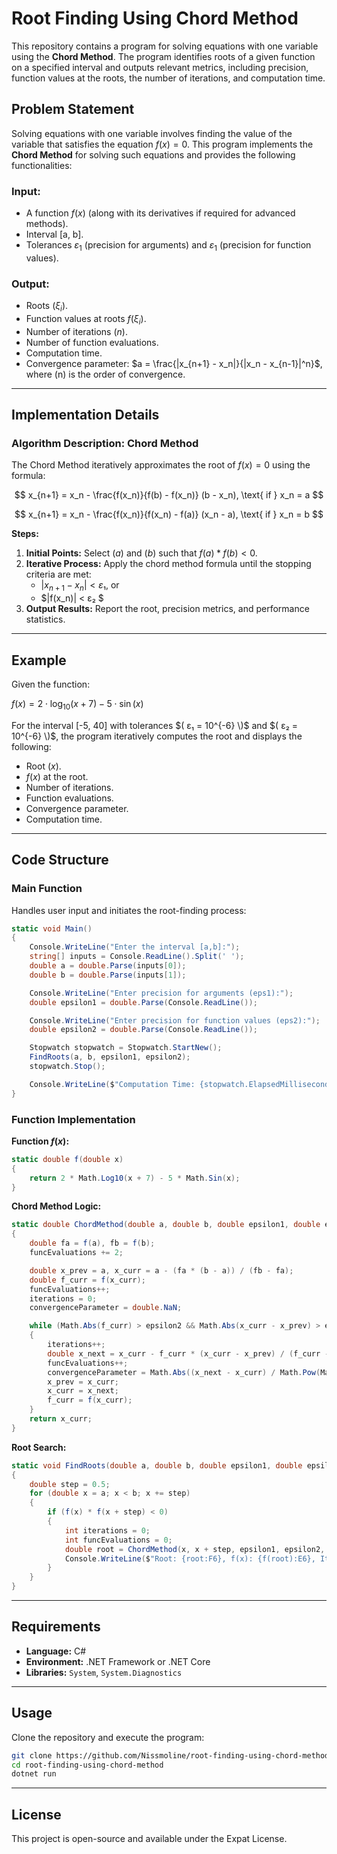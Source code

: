 # Root Finding Using Chord Method

This repository contains a program for solving equations with one variable using the **Chord Method**. The program identifies roots of a given function on a specified interval and outputs relevant metrics, including precision, function values at the roots, the number of iterations, and computation time.

## Problem Statement

Solving equations with one variable involves finding the value of the variable that satisfies the equation $f(x) = 0$. This program implements the **Chord Method** for solving such equations and provides the following functionalities:

### Input:
- A function $f(x)$ (along with its derivatives if required for advanced methods).
- Interval [a, b].
- Tolerances $\varepsilon_1$ (precision for arguments) and $\varepsilon_1$ (precision for function values).

### Output:
- Roots $( ξ_i)$.
- Function values at roots $f(ξ_i)$.
- Number of iterations $(n)$.
- Number of function evaluations.
- Computation time.
- Convergence parameter: $a = \frac{|x_{n+1} - x_n|}{|x_n - x_{n-1}|^n}$, where (n) is the order of convergence.

---

## Implementation Details

### Algorithm Description: Chord Method
The Chord Method iteratively approximates the root of  $f(x) = 0$ using the formula:

$$
x_{n+1} = x_n - \frac{f(x_n)}{f(b) - f(x_n)} (b - x_n), \text{  if  } x_n = a
$$

$$
x_{n+1} = x_n - \frac{f(x_n)}{f(x_n) - f(a)} (x_n - a), \text{  if  } x_n = b
$$


**Steps:**
1. **Initial Points:** Select $(a)$ and $(b)$ such that $f(a) * f(b) < 0.$
2. **Iterative Process:** Apply the chord method formula until the stopping criteria are met:
   - $|x_{n+1} - x_n| < ε₁$, or
   - $|f(x_n)| < ε₂ $
3. **Output Results:** Report the root, precision metrics, and performance statistics.

---

## Example

Given the function:

$f(x) = 2 \cdot \log_{10}(x + 7) - 5 \cdot \sin(x)$

For the interval [-5, 40] with tolerances $( ε₁ = 10^{-6} \)$ and $( ε₂ = 10^{-6} \)$, the program iteratively computes the root and displays the following:

- Root $(x)$.
- $f(x)$ at the root.
- Number of iterations.
- Function evaluations.
- Convergence parameter.
- Computation time.

---

## Code Structure

### Main Function
Handles user input and initiates the root-finding process:
```csharp
static void Main()
{
    Console.WriteLine("Enter the interval [a,b]:");
    string[] inputs = Console.ReadLine().Split(' ');
    double a = double.Parse(inputs[0]);
    double b = double.Parse(inputs[1]);

    Console.WriteLine("Enter precision for arguments (eps1):");
    double epsilon1 = double.Parse(Console.ReadLine());

    Console.WriteLine("Enter precision for function values (eps2):");
    double epsilon2 = double.Parse(Console.ReadLine());

    Stopwatch stopwatch = Stopwatch.StartNew();
    FindRoots(a, b, epsilon1, epsilon2);
    stopwatch.Stop();

    Console.WriteLine($"Computation Time: {stopwatch.ElapsedMilliseconds} ms");
}
```

### Function Implementation
**Function $f(x)$:**
```csharp
static double f(double x)
{
    return 2 * Math.Log10(x + 7) - 5 * Math.Sin(x);
}
```

**Chord Method Logic:**
```csharp
static double ChordMethod(double a, double b, double epsilon1, double epsilon2, out int iterations, ref int funcEvaluations, out double convergenceParameter)
{
    double fa = f(a), fb = f(b);
    funcEvaluations += 2;

    double x_prev = a, x_curr = a - (fa * (b - a)) / (fb - fa);
    double f_curr = f(x_curr);
    funcEvaluations++;
    iterations = 0;
    convergenceParameter = double.NaN;

    while (Math.Abs(f_curr) > epsilon2 && Math.Abs(x_curr - x_prev) > epsilon1)
    {
        iterations++;
        double x_next = x_curr - f_curr * (x_curr - x_prev) / (f_curr - f(x_prev));
        funcEvaluations++;
        convergenceParameter = Math.Abs((x_next - x_curr) / Math.Pow(Math.Abs(x_curr - x_prev), 1));
        x_prev = x_curr;
        x_curr = x_next;
        f_curr = f(x_curr);
    }
    return x_curr;
}
```

**Root Search:**
```csharp
static void FindRoots(double a, double b, double epsilon1, double epsilon2)
{
    double step = 0.5;
    for (double x = a; x < b; x += step)
    {
        if (f(x) * f(x + step) < 0)
        {
            int iterations = 0;
            int funcEvaluations = 0;
            double root = ChordMethod(x, x + step, epsilon1, epsilon2, out iterations, ref funcEvaluations, out double convergenceParameter);
            Console.WriteLine($"Root: {root:F6}, f(x): {f(root):E6}, Iterations: {iterations}, Func. Evaluations: {funcEvaluations}, Conv. Param: {convergenceParameter:E6}");
        }
    }
}
```

---

## Requirements
- **Language:** C#
- **Environment:** .NET Framework or .NET Core
- **Libraries:** `System`, `System.Diagnostics`

---

## Usage
Clone the repository and execute the program:
```bash
git clone https://github.com/Nissmoline/root-finding-using-chord-method.git
cd root-finding-using-chord-method
dotnet run
```

---

## License
This project is open-source and available under the Expat License.
